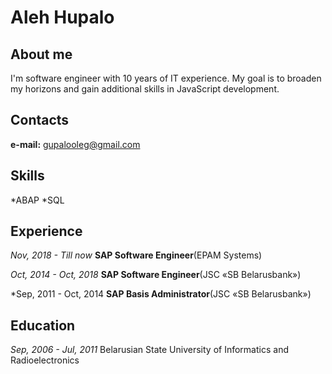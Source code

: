 # Aleh Hupalo

## About me
I'm software engineer with 10 years of IT experience.
My goal is to broaden my horizons and gain additional skills in JavaScript development.

## Contacts
**e-mail:** gupalooleg@gmail.com

## Skills
*ABAP
*SQL

## Experience
*Nov, 2018 - Till now*
**SAP Software Engineer**(EPAM Systems)

*Oct, 2014 - Oct, 2018*
**SAP Software Engineer**(JSC «SB Belarusbank»)

*Sep, 2011 - Oct, 2014
**SAP Basis Administrator**(JSC «SB Belarusbank»)

## Education
*Sep, 2006 - Jul, 2011*
Belarusian State University of Informatics and Radioelectronics